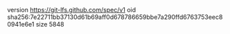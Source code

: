 version https://git-lfs.github.com/spec/v1
oid sha256:7e22711bb37130d61b69aff0d678786659bbe7a290ffd6763753eec80941e6e1
size 5848
